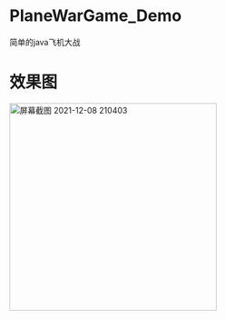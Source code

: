 # PlaneWarGame_Demo
简单的java飞机大战
# 效果图

<img width="365" alt="屏幕截图 2021-12-08 210403" src="https://user-images.githubusercontent.com/34331205/145213262-76027311-a980-42db-8317-e28c75f9a060.png">
